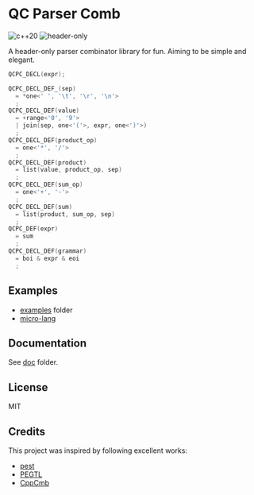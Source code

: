 # QC Parser Comb

![c++20](https://img.shields.io/badge/c%2B%2B-20-blue)
![header-only](https://img.shields.io/badge/header-only-blue)

A header-only parser combinator library for fun. Aiming to be simple and elegant.

```cpp
QCPC_DECL(expr);

QCPC_DECL_DEF_(sep)
  = *one<' ', '\t', '\r', '\n'>
  ;
QCPC_DECL_DEF(value)
  = +range<'0', '9'>
  | join(sep, one<'('>, expr, one<')'>)
  ;
QCPC_DECL_DEF(product_op)
  = one<'*', '/'>
  ;
QCPC_DECL_DEF(product)
  = list(value, product_op, sep)
  ;
QCPC_DECL_DEF(sum_op)
  = one<'+', '-'>
  ;
QCPC_DECL_DEF(sum)
  = list(product, sum_op, sep)
  ;
QCPC_DEF(expr)
  = sum
  ;
QCPC_DECL_DEF(grammar)
  = boi & expr & eoi
  ;
```

## Examples

- [examples](/examples) folder
- [micro-lang](https://github.com/QuarticCat/micro-lang)

## Documentation

See [doc](/doc) folder.

## License

MIT

## Credits

This project was inspired by following excellent works:

- [pest](https://github.com/pest-parser/pest)
- [PEGTL](https://github.com/taocpp/PEGTL)
- [CppCmb](https://github.com/LPeter1997/CppCmb)
